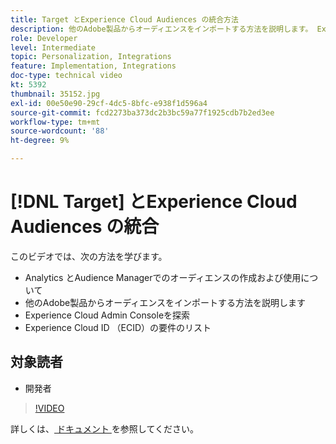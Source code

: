 ```yaml
---
title: Target とExperience Cloud Audiences の統合方法
description: 他のAdobe製品からオーディエンスをインポートする方法を説明します。 Experience Cloud Admin ConsoleとExperience Cloud ID （ECID）の要件について理解します。
role: Developer
level: Intermediate
topic: Personalization, Integrations
feature: Implementation, Integrations
doc-type: technical video
kt: 5392
thumbnail: 35152.jpg
exl-id: 00e50e90-29cf-4dc5-8bfc-e938f1d596a4
source-git-commit: fcd2273ba373dc2b3bc59a77f1925cdb7b2ed3ee
workflow-type: tm+mt
source-wordcount: '88'
ht-degree: 9%

---
```


# [!DNL Target] とExperience Cloud Audiences の統合

このビデオでは、次の方法を学びます。

* Analytics とAudience Managerでのオーディエンスの作成および使用について
* 他のAdobe製品からオーディエンスをインポートする方法を説明します
* Experience Cloud Admin Consoleを探索
* Experience Cloud ID （ECID）の要件のリスト

## 対象読者

* 開発者

>[!VIDEO](https://video.tv.adobe.com/v/35152/?quality=12)

詳しくは、[ ドキュメント ](https://experienceleague.adobe.com/docs/target/using/integrate/mmp.html?lang=en) を参照してください。
